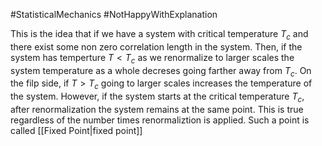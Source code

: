 #StatisticalMechanics
#NotHappyWithExplanation 



This is the idea that if we have a system with critical temperature $T_c$ and there exist some non zero correlation length in the system. Then, if the system has temperture $T<T_c$ as we renormalize to larger scales the system temperature as a whole decreses going farther away from $T_c$. On the filp side, if $T>T_c$ going to larger scales increases the temperature of the system. However, if the system starts at the critical temperature $T_c$, after renormalization the system remains at the same point. This is true regardless of the number times renormaliztion is applied. Such a point is called [[Fixed Point|fixed point]] 